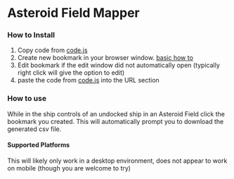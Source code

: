 # Asteroid Field Mapper

### How to Install
1. Copy code from [code.js](code.js)
2. Create new bookmark in your browser window. [basic how to](https://mycomputerworks.com/how-to-bookmark-webpages-browser/)
3. Edit bookmark if the edit window did not automatically open (typically right click will give the option to edit)
4. paste the code from [code.js](code.js) into the URL section

### How to use
While in the ship controls of an undocked ship in an Asteroid Field click the bookmark you created. This will automatically prompt you to download the generated csv file.

#### Supported Platforms
This will likely only work in a desktop environment, does not appear to work on mobile (though you are welcome to try)
